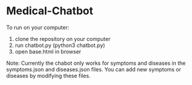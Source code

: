 # Medical-Chatbot

To run on your computer:
1. clone the repository on your computer
2. run chatbot.py (python3 chatbot.py)
3. open base.html in browser


Note: Currently the chabot only works for symptoms and diseases in the symptoms.json and diseases.json files. You can add new symptoms or diseases by modifying these files.
